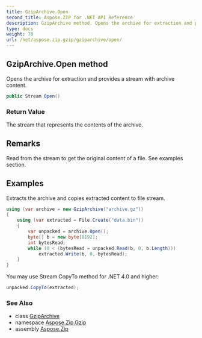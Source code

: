 ```yaml
---
title: GzipArchive.Open
second_title: Aspose.ZIP for .NET API Reference
description: GzipArchive method. Opens the archive for extraction and provides a stream with archive content
type: docs
weight: 70
url: /net/aspose.zip.gzip/gziparchive/open/
---
```

## GzipArchive.Open method

Opens the archive for extraction and provides a stream with archive content.

```csharp
public Stream Open()
```

### Return Value

The stream that represents the contents of the archive.

## Remarks

Read from the stream to get the original content of a file. See examples section.

## Examples

Extracts the archive and copies extracted content to file stream.

```csharp
using (var archive = new GzipArchive("archive.gz"))
{
    using (var extracted = File.Create("data.bin"))
    {
        var unpacked = archive.Open();
        byte[] b = new byte[8192];
        int bytesRead;
        while (0 < (bytesRead = unpacked.Read(b, 0, b.Length)))
            extracted.Write(b, 0, bytesRead);
    }            
}
```

You may use Stream.CopyTo method for .NET 4.0 and higher:

```csharp
unpacked.CopyTo(extracted);
```

### See Also

* class [GzipArchive](../)
* namespace [Aspose.Zip.Gzip](../../gziparchive/)
* assembly [Aspose.Zip](../../../)


